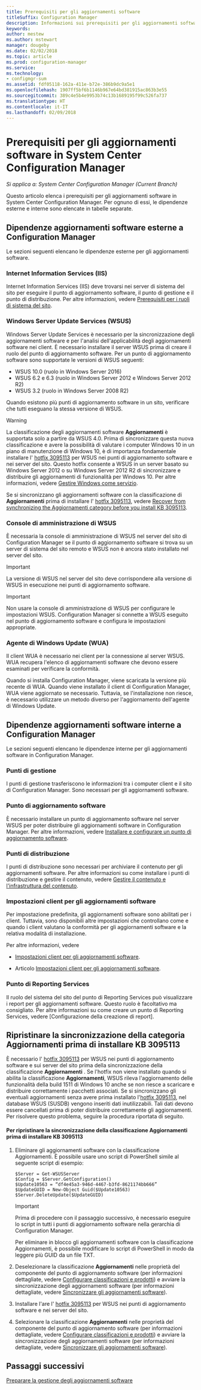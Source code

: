 ```yaml
---
title: Prerequisiti per gli aggiornamenti software
titleSuffix: Configuration Manager
description: Informazioni sui prerequisiti per gli aggiornamenti software in System Center Configuration Manager.
keywords: 
author: mestew
ms.author: mstewart
manager: dougeby
ms.date: 02/02/2018
ms.topic: article
ms.prod: configuration-manager
ms.service: 
ms.technology:
- configmgr-sum
ms.assetid: fdf05118-162a-411e-b72e-386b9dc9a5e1
ms.openlocfilehash: 1907ff5bf6b1146b967e64bd381915ac863b3e55
ms.sourcegitcommit: 389c4e5b4e9953b74c13b1689195f99c526fa737
ms.translationtype: HT
ms.contentlocale: it-IT
ms.lasthandoff: 02/09/2018
---
```

# <a name="prerequisites-for-software-updates-in-system-center-configuration-manager"></a>Prerequisiti per gli aggiornamenti software in System Center Configuration Manager

*Si applica a: System Center Configuration Manager (Current Branch)*

Questo articolo elenca i prerequisiti per gli aggiornamenti software in System Center Configuration Manager. Per ognuno di essi, le dipendenze esterne e interne sono elencate in tabelle separate.  

## <a name="software-update-dependencies-external-to-configuration-manager"></a>Dipendenze aggiornamenti software esterne a Configuration Manager  
 Le sezioni seguenti elencano le dipendenze esterne per gli aggiornamenti software.  

### <a name="internet-information-services-iis"></a>Internet Information Services (IIS)  
 Internet Information Services (IIS) deve trovarsi nei server di sistema del sito per eseguire il punto di aggiornamento software, il punto di gestione e il punto di distribuzione. Per altre informazioni, vedere [Prerequisiti per i ruoli di sistema del sito](../../core/plan-design/configs/site-and-site-system-prerequisites.md).  

### <a name="windows-server-update-services-wsus"></a>Windows Server Update Services (WSUS)  
 Windows Server Update Services è necessario per la sincronizzazione degli aggiornamenti software e per l'analisi dell'applicabilità degli aggiornamenti software nei client. È necessario installare il server WSUS prima di creare il ruolo del punto di aggiornamento software. Per un punto di aggiornamento software sono supportate le versioni di WSUS seguenti:  

-   WSUS 10.0 (ruolo in Windows Server 2016)
-   WSUS 6.2 e 6.3 (ruolo in Windows Server 2012 e Windows Server 2012 R2)  
-   WSUS 3.2 (ruolo in Windows Server 2008 R2)  

 Quando esistono più punti di aggiornamento software in un sito, verificare che tutti eseguano la stessa versione di WSUS.  

> [!WARNING]  
>  La classificazione degli aggiornamenti software **Aggiornamenti** è supportata solo a partire da WSUS 4.0. Prima di sincronizzare questa nuova classificazione e avere la possibilità di valutare i computer Windows 10 in un piano di manutenzione di Windows 10, è di importanza fondamentale installare l' [hotfix 3095113](https://support.microsoft.com/kb/3095113) per WSUS nei punti di aggiornamento software e nei server del sito. Questo hotfix consente a WSUS in un server basato su Windows Server 2012 o su Windows Server 2012 R2 di sincronizzare e distribuire gli aggiornamenti di funzionalità per Windows 10. Per altre informazioni, vedere [Gestire Windows come servizio](../../osd/deploy-use/manage-windows-as-a-service.md).  
>   
>  Se si sincronizzano gli aggiornamenti software con la classificazione di **Aggiornamenti** prima di installare l' [hotfix 3095113](https://support.microsoft.com/kb/3095113), vedere [Recover from synchronizing the Aggiornamenti category before you install KB 3095113](#BKMK_RecoverUpgrades).  

### <a name="wsus-administration-console"></a>Console di amministrazione di WSUS  
 È necessaria la console di amministrazione di WSUS nel server del sito di Configuration Manager se il punto di aggiornamento software si trova su un server di sistema del sito remoto e WSUS non è ancora stato installato nel server del sito.  

> [!IMPORTANT]  
>  La versione di WSUS nel server del sito deve corrispondere alla versione di WSUS in esecuzione nei punti di aggiornamento software.  

> [!IMPORTANT]  
>  Non usare la console di amministrazione di WSUS per configurare le impostazioni WSUS. Configuration Manager si connette a WSUS eseguito nel punto di aggiornamento software e configura le impostazioni appropriate.  

### <a name="windows-update-agent-wua"></a>Agente di Windows Update (WUA)  
 Il client WUA è necessario nei client per la connessione al server WSUS. WUA recupera l'elenco di aggiornamenti software che devono essere esaminati per verificare la conformità.  

 Quando si installa Configuration Manager, viene scaricata la versione più recente di WUA. Quando viene installato il client di Configuration Manager, WUA viene aggiornato se necessario. Tuttavia, se l'installazione non riesce, è necessario utilizzare un metodo diverso per l'aggiornamento dell'agente di Windows Update.  

## <a name="software-update-dependencies-internal-to-configuration-manager"></a>Dipendenze aggiornamenti software interne a Configuration Manager  
 Le sezioni seguenti elencano le dipendenze interne per gli aggiornamenti software in Configuration Manager.  

### <a name="management-points"></a>Punti di gestione  
 I punti di gestione trasferiscono le informazioni tra i computer client e il sito di Configuration Manager. Sono necessari per gli aggiornamenti software.  

### <a name="software-update-point"></a>Punto di aggiornamento software  
 È necessario installare un punto di aggiornamento software nel server WSUS per poter distribuire gli aggiornamenti software in Configuration Manager. Per altre informazioni, vedere [Installare e configurare un punto di aggiornamento software](../get-started/install-a-software-update-point.md).

### <a name="distribution-points"></a>Punti di distribuzione  
 I punti di distribuzione sono necessari per archiviare il contenuto per gli aggiornamenti software. Per altre informazioni su come installare i punti di distribuzione e gestire il contenuto, vedere [Gestire il contenuto e l'infrastruttura del contenuto](../../core/servers/deploy/configure/manage-content-and-content-infrastructure.md).  

### <a name="client-settings-for-software-updates"></a>Impostazioni client per gli aggiornamenti software  
 Per impostazione predefinita, gli aggiornamenti software sono abilitati per i client. Tuttavia, sono disponibili altre impostazioni che controllano come e quando i client valutano la conformità per gli aggiornamenti software e la relativa modalità di installazione.  

 Per altre informazioni, vedere  

-   [Impostazioni client per gli aggiornamenti software](../get-started/manage-settings-for-software-updates.md#BKMK_ClientSettings).   

-   Articolo [Impostazioni client per gli aggiornamenti software](../../core/clients/deploy/about-client-settings.md#software-updates).  

### <a name="reporting-services-point"></a>Punto di Reporting Services  
 Il ruolo del sistema del sito del punto di Reporting Services può visualizzare i report per gli aggiornamenti software. Questo ruolo è facoltativo ma consigliato. Per altre informazioni su come creare un punto di Reporting Services, vedere [Configurazione della creazione di report].  

##  <a name="BKMK_RecoverUpgrades"></a> Ripristinare la sincronizzazione della categoria Aggiornamenti prima di installare KB 3095113  
 È necessario l' [hotfix 3095113](https://support.microsoft.com/kb/3095113) per WSUS nei punti di aggiornamento software e sui server del sito prima della sincronizzazione della classificazione **Aggiornamenti** . Se l'hotfix non viene installato quando si abilita la classificazione **Aggiornamenti**, WSUS rileva l'aggiornamento delle funzionalità della build 1511 di Windows 10 anche se non riesce a scaricare e distribuire correttamente i pacchetti associati. Se si sincronizzano gli eventuali aggiornamenti senza avere prima installato l'[hotfix 3095113](https://support.microsoft.com/kb/3095113), nel database WSUS (SUSDB) vengono inseriti dati inutilizzabili. Tali dati devono essere cancellati prima di poter distribuire correttamente gli aggiornamenti. Per risolvere questo problema, seguire la procedura riportata di seguito.  

#### <a name="to-recover-from-synchronizing-the-upgrades-classification-before-you-install-kb-3095113"></a>Per ripristinare la sincronizzazione della classificazione Aggiornamenti prima di installare KB 3095113  

1.  Eliminare gli aggiornamenti software con la classificazione Aggiornamenti. È possibile usare uno script di PowerShell simile al seguente script di esempio:  

    ```  
    $Server = Get-WSUSServer  
    $Config = $Server.GetConfiguration()  
    $Update10563 = “df4e45a3-946d-4467-b3fd-8621174bb666”  
    $UpdateGUID = New-Object Guid($Update10563)  
    $Server.DeleteUpdate($UpdateGUID)  
    ```  

    > [!IMPORTANT]  
    >  Prima di procedere con il passaggio successivo, è necessario eseguire lo script in tutti i punti di aggiornamento software nella gerarchia di Configuration Manager.  

     Per eliminare in blocco gli aggiornamenti software con la classificazione Aggiornamenti, è possibile modificare lo script di PowerShell in modo da leggere più GUID da un file TXT.  

2.  Deselezionare la classificazione **Aggiornamenti** nelle proprietà del componente del punto di aggiornamento software (per informazioni dettagliate, vedere [Configurare classificazioni e prodotti](../get-started/configure-classifications-and-products.md)) e avviare la sincronizzazione degli aggiornamenti software (per informazioni dettagliate, vedere [Sincronizzare gli aggiornamenti software](../get-started/synchronize-software-updates.md)).  

3.  Installare l'are l' [hotfix 3095113](https://support.microsoft.com/kb/3095113) per WSUS nei punti di aggiornamento software e nei server del sito.  

4.  Selezionare la classificazione **Aggiornamenti** nelle proprietà del componente del punto di aggiornamento software (per informazioni dettagliate, vedere [Configurare classificazioni e prodotti](../get-started/configure-classifications-and-products.md)) e avviare la sincronizzazione degli aggiornamenti software (per informazioni dettagliate, vedere [Sincronizzare gli aggiornamenti software](../get-started/synchronize-software-updates.md)).  

## <a name="next-steps"></a>Passaggi successivi
[Preparare la gestione degli aggiornamenti software](../get-started/prepare-for-software-updates-management.md)
